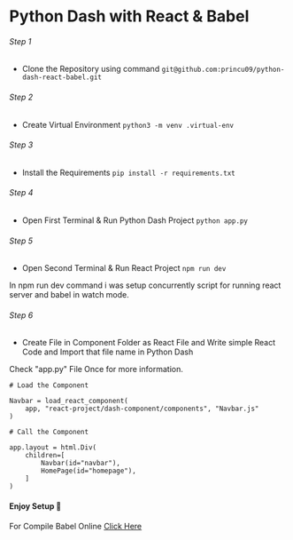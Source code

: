 # Python Dash with React & Babel

###### Step 1
- Clone the Repository using command
`git@github.com:princu09/python-dash-react-babel.git`

###### Step 2

- Create Virtual Environment
`python3 -m venv .virtual-env`


###### Step 3
- Install the Requirements
`pip install -r requirements.txt`


###### Step 4
- Open First Terminal & Run Python Dash Project
`python app.py`

###### Step 5
- Open Second Terminal & Run React Project
`npm run dev`

In npm run dev command i was setup concurrently script for running react server and babel in watch mode.

###### Step 6
- Create File in Component Folder as React File and Write simple React Code and Import that file name in Python Dash

Check "app\.py" File Once for more information.

```
# Load the Component

Navbar = load_react_component(
    app, "react-project/dash-component/components", "Navbar.js"
)

# Call the Component

app.layout = html.Div(
    children=[
        Navbar(id="navbar"),
        HomePage(id="homepage"),
    ]
)
```

#### Enjoy Setup 🎉


For Compile Babel Online <a href="https://babeljs.io/repl#?browsers=defaults%2C%20not%20ie%2011%2C%20not%20ie_mob%2011&build=&builtIns=false&corejs=3.21&spec=false&loose=false&code_lz=JYWwDg9gTgLgBAJQKYEMDG8BmUIjgcilQ3wChS0IA7AZ3gFEAPFcAGyTgF44AKASi4A-OAG9ScOERgBXKFV7iJcADwATYADdBTFmHbKA9Oq2K-pAL7kkjSLDiqkmFNNYNmbJEA&debug=false&forceAllTransforms=false&modules=false&shippedProposals=false&evaluate=false&fileSize=true&timeTravel=false&sourceType=module&lineWrap=true&presets=env%2Creact%2Cstage-0%2Cstage-1%2Cstage-2%2Cstage-3%2Cflow&prettier=true&targets=&version=7.25.3&externalPlugins=&assumptions=%7B%7D">
Click Here
</a>